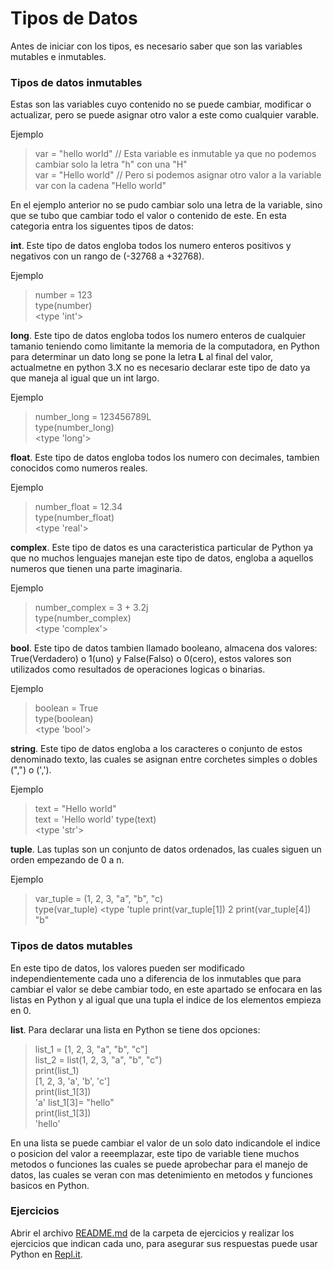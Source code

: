 # Tipos de Datos

Antes de iniciar con los tipos, es necesario saber que son las variables mutables e inmutables.

### Tipos de datos inmutables
Estas son las variables cuyo contenido no se puede cambiar, modificar o actualizar, pero se puede asignar otro valor a este como cualquier varable.

Ejemplo
>  var = "hello world" // Esta variable es inmutable ya que no podemos cambiar solo la letra "h" con una "H"\
>  var = "Hello world" // Pero si podemos asignar otro valor a la variable var con la cadena "Hello world"

En el ejemplo anterior no se pudo cambiar solo una letra de la variable, sino que se tubo que cambiar todo el valor o contenido de este.
En esta categoria entra los siguentes tipos de datos:

**int**. Este tipo de datos engloba todos los numero enteros positivos y negativos con un rango de (-32768 a +32768).

Ejemplo
>  number = 123\
>  type(number)\
>  <type 'int'>

**long**. Este tipo de datos engloba todos los numero enteros de cualquier tamanio teniendo como limitante la memoria de la computadora, en Python para determinar un dato long se pone la letra **L** al final del valor, actualmetne en python 3.X no es necesario declarar este tipo de dato ya que maneja al igual que un int largo.

Ejemplo
>  number_long = 123456789L\
>  type(number_long)\
>  <type 'long'>

**float**. Este tipo de datos engloba todos los numero con decimales, tambien conocidos como numeros reales.

Ejemplo
>  number_float = 12.34\
>  type(number_float)\
>  <type 'real'>

**complex**. Este tipo de datos es una caracteristica particular de Python ya que no muchos lenguajes manejan este tipo de datos, engloba a aquellos numeros que tienen una parte imaginaria.

Ejemplo
>  number_complex = 3 + 3.2j\
>  type(number_complex)\
>  <type 'complex'>

**bool**. Este tipo de datos tambien llamado booleano, almacena dos valores: True(Verdadero) o 1(uno) y False(Falso) o 0(cero), estos valores son utilizados como resultados de operaciones logicas o binarias.

Ejemplo
>  boolean = True\
>  type(boolean)\
>  <type 'bool'>

**string**. Este tipo de datos engloba a los caracteres o conjunto de estos denominado texto, las cuales se asignan entre corchetes simples o dobles (",") o (',').

Ejemplo
>  text = "Hello world"\
>  text = 'Hello world'
>  type(text)\
>  <type 'str'>

**tuple**. Las tuplas son un conjunto de datos ordenados, las cuales siguen un orden empezando de 0 a n.

Ejemplo
>  var_tuple = (1, 2, 3, "a", "b", "c)\
>  type(var_tuple)
>  <type 'tuple
>  print(var_tuple[1])
>  2
>  print(var_tuple[4])
>  "b"

### Tipos de datos mutables

En este tipo de datos, los valores pueden ser modificado independientemente cada uno a diferencia de los inmutables que para cambiar el valor se debe cambiar todo, en este apartado se enfocara en las listas en Python y al igual que una tupla el indice de los elementos empieza en 0.

**list**. Para declarar una lista en Python se tiene dos opciones:

>  list_1 = \[1, 2, 3, "a", "b", "c"]\
>  list_2 = list(1, 2, 3, "a", "b", "c")\
>  print(list_1)\
>  \[1, 2, 3, 'a', 'b', 'c']\
>  print(list_1\[3])\
>  'a'
>  list_1\[3]= "hello"\
>  print(list_1\[3])\
>  'hello'

En una lista se puede cambiar el valor de un solo dato indicandole el indice o posicion del valor a reeemplazar, este tipo de variable tiene muchos metodos o funciones las cuales se puede aprobechar para el manejo de datos, las cuales se veran con mas detenimiento en metodos y funciones basicos en Python.

### Ejercicios 

Abrir el archivo [README.md](https://github.com/psmaniac/CP01/tree/master/lesson01/03_variables/Exercises) de la carpeta de ejercicios y realizar los ejercicios que indican cada uno, para asegurar sus respuestas puede usar Python en [Repl.it](https://repl.it/).


